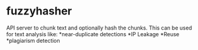 # fuzzyhasher
API server to chunk text and optionally hash the chunks.
This can be used for text analysis like:
*near-duplicate detections
*IP Leakage
*Reuse
*plagiarism detection 